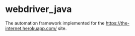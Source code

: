 # webdriver_java

The automation framework implemented for the https://the-internet.herokuapp.com/ site.
